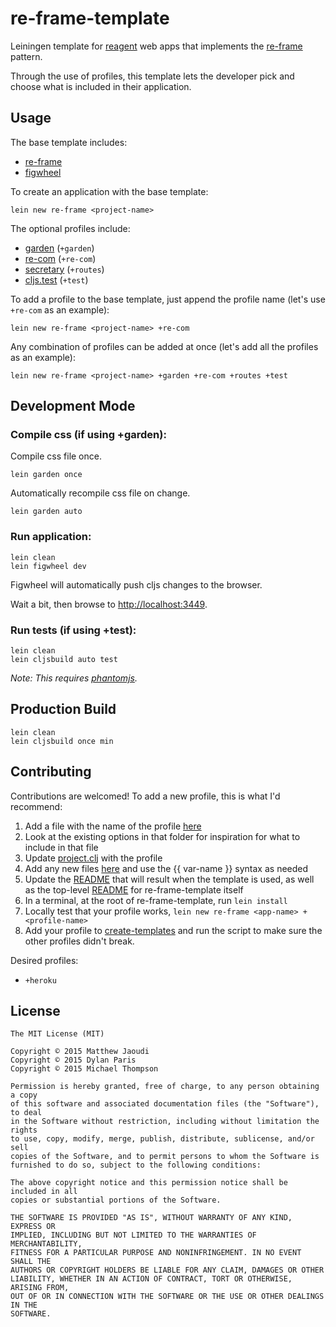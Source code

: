 # re-frame-template

Leiningen template for [reagent](https://github.com/reagent-project/reagent) web apps that implements the [re-frame](https://github.com/Day8/re-frame) pattern.

Through the use of profiles, this template lets the developer pick and choose what is included in their application.

## Usage

The base template includes:

* [re-frame](https://github.com/Day8/re-frame)
* [figwheel](https://github.com/bhauman/lein-figwheel)

To create an application with the base template:

```
lein new re-frame <project-name>
```

The optional profiles include:

* [garden](https://github.com/noprompt/garden) (`+garden`)
* [re-com](https://github.com/Day8/re-com) (`+re-com`)
* [secretary](https://github.com/gf3/secretary) (`+routes`)
* [cljs.test](https://groups.google.com/forum/#!topic/clojure/gnCl0CySSk8) (`+test`)

To add a profile to the base template, just append the profile name (let's use `+re-com` as an example):

```
lein new re-frame <project-name> +re-com
```

Any combination of profiles can be added at once (let's add all the profiles as an example):

```
lein new re-frame <project-name> +garden +re-com +routes +test
```

## Development Mode

### Compile css (if using +garden):

Compile css file once.

```
lein garden once
```

Automatically recompile css file on change.

```
lein garden auto
```

### Run application:

```
lein clean
lein figwheel dev
```

Figwheel will automatically push cljs changes to the browser.

Wait a bit, then browse to [http://localhost:3449](http://localhost:3449).

### Run tests (if using +test):

```
lein clean
lein cljsbuild auto test
```

*Note: This requires [phantomjs](https://www.npmjs.com/package/phantomjs).*

## Production Build

```
lein clean
lein cljsbuild once min
```

## Contributing

Contributions are welcomed!  To add a new profile, this is what I'd recommend:

1. Add a file with the name of the profile [here](https://github.com/Day8/re-frame-template/tree/master/src/leiningen/new/options)
2. Look at the existing options in that folder for inspiration for what to include in that file
3. Update [project.clj](https://github.com/Day8/re-frame-template/blob/master/src/leiningen/new/re_frame.clj) with the profile
4. Add any new files [here](https://github.com/Day8/re-frame-template/tree/master/src/leiningen/new/re_frame) and use the {{ var-name }} syntax as needed
5. Update the [README](https://github.com/Day8/re-frame-template/tree/master/src/leiningen/new/re_frame) that will result when the template is used, as well as the top-level [README](https://github.com/Day8/re-frame-template/blob/master/README.md) for re-frame-template itself
6. In a terminal, at the root of re-frame-template, run `lein install`
7. Locally test that your profile works, `lein new re-frame <app-name> +<profile-name>`
8. Add your profile to [create-templates](https://github.com/Day8/re-frame-template/blob/master/create-templates.sh) and run the script to make sure the other profiles didn't break.

Desired profiles:

* `+heroku`

## License

```
The MIT License (MIT)

Copyright © 2015 Matthew Jaoudi
Copyright © 2015 Dylan Paris
Copyright © 2015 Michael Thompson

Permission is hereby granted, free of charge, to any person obtaining a copy
of this software and associated documentation files (the "Software"), to deal
in the Software without restriction, including without limitation the rights
to use, copy, modify, merge, publish, distribute, sublicense, and/or sell
copies of the Software, and to permit persons to whom the Software is
furnished to do so, subject to the following conditions:

The above copyright notice and this permission notice shall be included in all
copies or substantial portions of the Software.

THE SOFTWARE IS PROVIDED "AS IS", WITHOUT WARRANTY OF ANY KIND, EXPRESS OR
IMPLIED, INCLUDING BUT NOT LIMITED TO THE WARRANTIES OF MERCHANTABILITY,
FITNESS FOR A PARTICULAR PURPOSE AND NONINFRINGEMENT. IN NO EVENT SHALL THE
AUTHORS OR COPYRIGHT HOLDERS BE LIABLE FOR ANY CLAIM, DAMAGES OR OTHER
LIABILITY, WHETHER IN AN ACTION OF CONTRACT, TORT OR OTHERWISE, ARISING FROM,
OUT OF OR IN CONNECTION WITH THE SOFTWARE OR THE USE OR OTHER DEALINGS IN THE
SOFTWARE.
```
